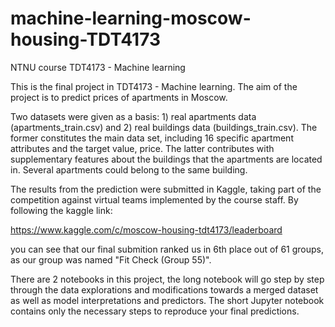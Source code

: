 # machine-learning-moscow-housing-TDT4173

NTNU course TDT4173 - Machine learning

This is the final project in TDT4173 - Machine learning. The aim of the project is to predict prices of apartments in Moscow.

Two datasets were given as a basis: 1) real apartments data (apartments_train.csv) and 2) real buildings data (buildings_train.csv). The former constitutes the main data set, including 16 specific apartment attributes and the target value, price. The latter contributes with supplementary features about the buildings that the apartments are located in. Several apartments could belong to the same building.

The results from the prediction were submitted in Kaggle, taking part of the competition against virtual teams implemented by the course staff. By following the kaggle link:

https://www.kaggle.com/c/moscow-housing-tdt4173/leaderboard

you can see that our final submition ranked us in 6th place out of 61 groups, as our group was named "Fit Check (Group 55)".

There are 2 notebooks in this project, the long notebook will go step by step through the data explorations and modifications towards a merged dataset as well as model interpretations and predictors. The short Jupyter notebook contains only the necessary steps to reproduce your final predictions.
